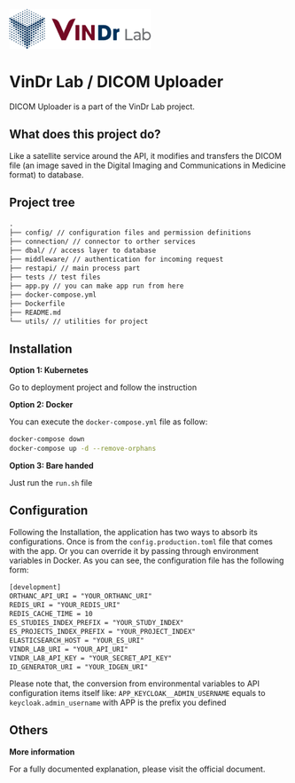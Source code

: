 <img src="./LogoVinDrLab.png" width="256"/>

# VinDr Lab / DICOM Uploader

DICOM Uploader is a part of the VinDr Lab project.

## What does this project do?

Like a satellite service around the API, it modifies and transfers the DICOM file (an image saved in the Digital Imaging and Communications in Medicine format) to database.

## Project tree

```
.
├── config/ // configuration files and permission definitions
├── connection/ // connector to orther services
├── dbal/ // access layer to database
├── middleware/ // authentication for incoming request
├── restapi/ // main process part
├── tests // test files
├── app.py // you can make app run from here
├── docker-compose.yml
├── Dockerfile
├── README.md
└── utils/ // utilities for project
```

## Installation

**Option 1: Kubernetes**

Go to deployment project and follow the instruction

**Option 2: Docker**

You can execute the <code>docker-compose.yml</code> file as follow:

```bash
docker-compose down
docker-compose up -d --remove-orphans
```

**Option 3: Bare handed**

Just run the <code>run.sh</code> file

## Configuration

Following the Installation, the application has two ways to absorb its configurations. Once is from the <code>config.production.toml</code> file that comes with the app. Or you can override it by passing through environment variables in Docker.
As you can see, the configuration file has the following form:

```
[development]
ORTHANC_API_URI = "YOUR_ORTHANC_URI"
REDIS_URI = "YOUR_REDIS_URI"
REDIS_CACHE_TIME = 10
ES_STUDIES_INDEX_PREFIX = "YOUR_STUDY_INDEX"
ES_PROJECTS_INDEX_PREFIX = "YOUR_PROJECT_INDEX"
ELASTICSEARCH_HOST = "YOUR_ES_URI"
VINDR_LAB_URI = "YOUR_API_URI"
VINDR_LAB_API_KEY = "YOUR_SECRET_API_KEY"
ID_GENERATOR_URI = "YOUR_IDGEN_URI"
```

Please note that, the conversion from environmental variables to API configuration items itself like: <code>APP_KEYCLOAK\_\_ADMIN_USERNAME</code> equals to <code>keycloak.admin_username</code> with APP is the prefix you defined

## Others

**More information**

For a fully documented explanation, please visit the official document.
